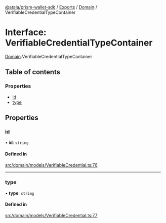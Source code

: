[@atala/prism-wallet-sdk](../README.md) / [Exports](../modules.md) / [Domain](../modules/Domain.md) / VerifiableCredentialTypeContainer

# Interface: VerifiableCredentialTypeContainer

[Domain](../modules/Domain.md).VerifiableCredentialTypeContainer

## Table of contents

### Properties

- [id](Domain.VerifiableCredentialTypeContainer.md#id)
- [type](Domain.VerifiableCredentialTypeContainer.md#type)

## Properties

### id

• **id**: `string`

#### Defined in

[src/domain/models/VerifiableCredential.ts:76](https://github.com/hyperledger/identus-edge-agent-sdk-ts/blob/7b4542fdfe44dc06a6c4ef341cf3335e29422147/src/domain/models/VerifiableCredential.ts#L76)

___

### type

• **type**: `string`

#### Defined in

[src/domain/models/VerifiableCredential.ts:77](https://github.com/hyperledger/identus-edge-agent-sdk-ts/blob/7b4542fdfe44dc06a6c4ef341cf3335e29422147/src/domain/models/VerifiableCredential.ts#L77)
